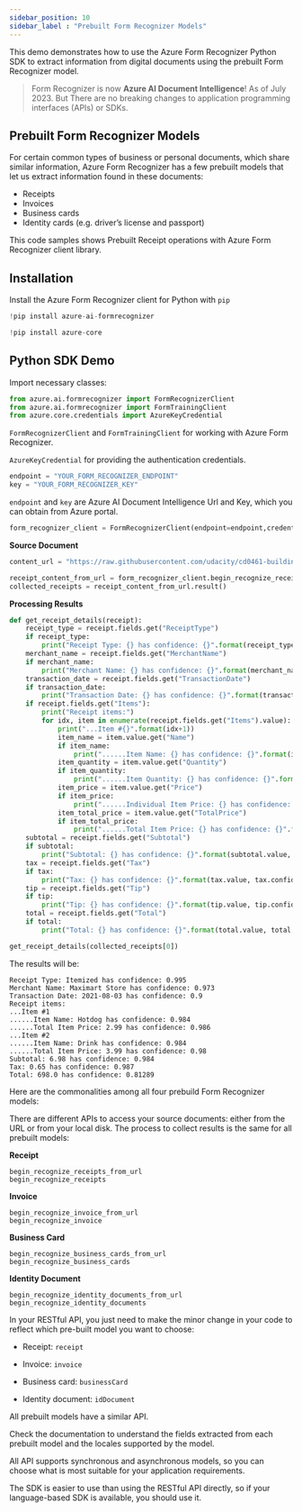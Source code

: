 ```yaml
---
sidebar_position: 10
sidebar_label : "Prebuilt Form Recognizer Models"
---
```

This demo demonstrates how to use the Azure Form Recognizer Python SDK to extract information from digital documents using the prebuilt Form Recognizer model.

> Form Recognizer is now **Azure AI Document Intelligence**! As of July 2023. But There are no breaking changes to application programming interfaces (APIs) or SDKs.

## Prebuilt Form Recognizer Models
For certain common types of business or personal documents, which share similar information, Azure Form Recognizer has a few prebuilt models that let us extract information found in these documents:

-	Receipts	
-	Invoices
-	Business cards
-	Identity cards (e.g. driver’s license and passport)

This code samples shows Prebuilt Receipt operations with Azure Form Recognizer client library.


## Installation
Install the Azure Form Recognizer client for Python with `pip`


```python
!pip install azure-ai-formrecognizer
```


```python
!pip install azure-core
```

## Python SDK Demo

Import necessary classes:


```python
from azure.ai.formrecognizer import FormRecognizerClient
from azure.ai.formrecognizer import FormTrainingClient
from azure.core.credentials import AzureKeyCredential
```

`FormRecognizerClient` and `FormTrainingClient` for working with Azure Form Recognizer.

`AzureKeyCredential` for providing the authentication credentials.


```python
endpoint = "YOUR_FORM_RECOGNIZER_ENDPOINT"
key = "YOUR_FORM_RECOGNIZER_KEY"
```

`endpoint` and `key` are  Azure AI Document Intelligence Url and Key, which you can obtain from Azure portal.


```python
form_recognizer_client = FormRecognizerClient(endpoint=endpoint,credential=AzureKeyCredential(key=key))
```

**Source Document**


```python
content_url = "https://raw.githubusercontent.com/udacity/cd0461-building-computer-vision-solutions-with-azure-exercises/main/resources/receipt-1.png"
```


```python
receipt_content_from_url = form_recognizer_client.begin_recognize_receipts_from_url(content_url)
collected_receipts = receipt_content_from_url.result()
```

**Processing Results**


```python
def get_receipt_details(receipt):
    receipt_type = receipt.fields.get("ReceiptType")
    if receipt_type:
        print("Receipt Type: {} has confidence: {}".format(receipt_type.value, receipt_type.confidence))
    merchant_name = receipt.fields.get("MerchantName")
    if merchant_name:
        print("Merchant Name: {} has confidence: {}".format(merchant_name.value, merchant_name.confidence))
    transaction_date = receipt.fields.get("TransactionDate")
    if transaction_date:
        print("Transaction Date: {} has confidence: {}".format(transaction_date.value, transaction_date.confidence))
    if receipt.fields.get("Items"):
        print("Receipt items:")
        for idx, item in enumerate(receipt.fields.get("Items").value):
            print("...Item #{}".format(idx+1))
            item_name = item.value.get("Name")
            if item_name:
                print("......Item Name: {} has confidence: {}".format(item_name.value, item_name.confidence))
            item_quantity = item.value.get("Quantity")
            if item_quantity:
                print("......Item Quantity: {} has confidence: {}".format(item_quantity.value, item_quantity.confidence))
            item_price = item.value.get("Price")
            if item_price:
                print("......Individual Item Price: {} has confidence: {}".format(item_price.value, item_price.confidence))
            item_total_price = item.value.get("TotalPrice")
            if item_total_price:
                print("......Total Item Price: {} has confidence: {}".format(item_total_price.value, item_total_price.confidence))
    subtotal = receipt.fields.get("Subtotal")
    if subtotal:
        print("Subtotal: {} has confidence: {}".format(subtotal.value, subtotal.confidence))
    tax = receipt.fields.get("Tax")
    if tax:
        print("Tax: {} has confidence: {}".format(tax.value, tax.confidence))
    tip = receipt.fields.get("Tip")
    if tip:
        print("Tip: {} has confidence: {}".format(tip.value, tip.confidence))
    total = receipt.fields.get("Total")
    if total:
        print("Total: {} has confidence: {}".format(total.value, total.confidence))

```


```python
get_receipt_details(collected_receipts[0])
```

The results will be:
```
Receipt Type: Itemized has confidence: 0.995
Merchant Name: Maximart Store has confidence: 0.973
Transaction Date: 2021-08-03 has confidence: 0.9
Receipt items:
...Item #1
......Item Name: Hotdog has confidence: 0.984
......Total Item Price: 2.99 has confidence: 0.986
...Item #2
......Item Name: Drink has confidence: 0.984
......Total Item Price: 3.99 has confidence: 0.98
Subtotal: 6.98 has confidence: 0.984
Tax: 0.65 has confidence: 0.987
Total: 698.0 has confidence: 0.81289
```

Here are the commonalities among all four prebuild Form Recognizer models:

There are different APIs to access your source documents: either from the URL or from your local disk. The process to collect results is the same for all prebuilt models:

**Receipt**
```
begin_recognize_receipts_from_url
begin_recognize_receipts
```

**Invoice**
```
begin_recognize_invoice_from_url
begin_recognize_invoice
```

**Business Card**
```
begin_recognize_business_cards_from_url
begin_recognize_business_cards
```

**Identity Document**
```
begin_recognize_identity_documents_from_url
begin_recognize_identity_documents
```

In your RESTful API, you just need to make the minor change in your code to reflect which pre-built model you want to choose:

- Receipt: `receipt`
  
- Invoice: `invoice`

- Business card: `businessCard`

- Identity document: `idDocument`
  
All prebuilt models have a similar API.

Check the documentation to understand the fields extracted from each prebuilt model and the locales supported by the model.

All API supports synchronous and asynchronous models, so you can choose what is most suitable for your application requirements.

The SDK is easier to use than using the RESTful API directly, so if your language-based SDK is available, you should use it.



